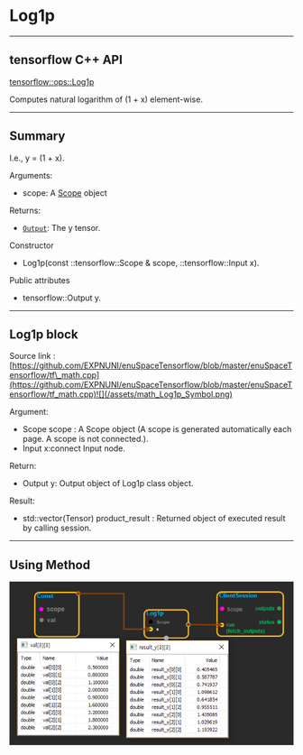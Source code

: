 # Log1p

---

## tensorflow C++ API

[tensorflow::ops::Log1p](https://www.tensorflow.org/api_docs/cc/class/tensorflow/ops/log1p)

Computes natural logarithm of \(1 + x\) element-wise.

---

## Summary

I.e., y = \(1 + x\).

Arguments:

* scope: A [Scope](https://www.tensorflow.org/api_docs/cc/class/tensorflow/scope.html#classtensorflow_1_1_scope) object

Returns:

* [`Output`](https://www.tensorflow.org/api_docs/cc/class/tensorflow/output.html#classtensorflow_1_1_output): The y tensor.

Constructor

* Log1p\(const ::tensorflow::Scope & scope,  ::tensorflow::Input x\).

Public attributes

* tensorflow::Output y.

---

## Log1p block

Source link : [https://github.com/EXPNUNI/enuSpaceTensorflow/blob/master/enuSpaceTensorflow/tf\_math.cpp](https://github.com/EXPNUNI/enuSpaceTensorflow/blob/master/enuSpaceTensorflow/tf_math.cpp)![](/assets/math_Log1p_Symbol.png)

Argument:

* Scope scope : A Scope object \(A scope is generated automatically each page. A scope is not connected.\).
* Input x:connect  Input node.

Return:

* Output y: Output object of Log1p class object.

Result:

* std::vector\(Tensor\) product\_result : Returned object of executed result by calling session.

---

## Using Method

![](/assets/math_Log1p_Method.png)

